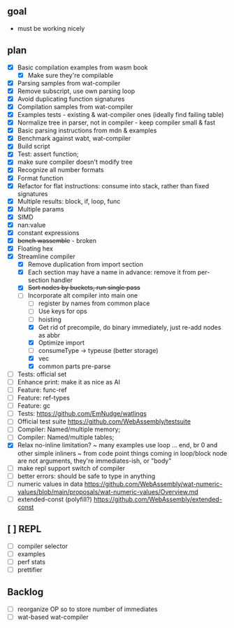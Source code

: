 
## goal

* must be working nicely

## plan

* [x] Basic compilation examples from wasm book
  * [x] Make sure they're compilable
* [x] Parsing samples from wat-compiler
* [x] Remove subscript, use own parsing loop
* [x] Avoid duplicating function signatures
* [x] Compilation samples from wat-compiler
* [x] Examples tests - existing & wat-compiler ones (ideally find failing table)
* [x] Normalize tree in parser, not in compiler - keep compiler small & fast
* [x] Basic parsing instructions from mdn & examples
* [x] Benchmark against wabt, wat-compiler
* [x] Build script
* [x] Test: assert function;
* [x] make sure compiler doesn't modify tree
* [x] Recognize all number formats
* [x] Format function
* [x] Refactor for flat instructions: consume into stack, rather than fixed signatures
* [x] Multiple results: block, if, loop, func
* [x] Multiple params
* [x] SIMD
* [x] nan:value
* [x] constant expressions
* [x] ~~bench wassemble~~ - broken
* [x] Floating hex
* [x] Streamline compiler
  * [x] Remove duplication from import section
  * [x] Each section may have a name in advance: remove it from per-section handler
  * [x] ~~Sort nodes by buckets, run single pass~~
  * [ ] Incorporate alt compiler into main one
    * [ ] register by names from common place
    * [ ] Use keys for ops
    * [ ] hoisting
    * [x] Get rid of precompile, do binary immediately, just re-add nodes as abbr
    * [x] Optimize import
    * [ ] consumeType -> typeuse (better storage)
    * [x] vec
    * [x] common parts pre-parse
* [ ] Tests: official set
* [ ] Enhance print: make it as nice as AI
* [ ] Feature: func-ref
* [ ] Feature: ref-types
* [ ] Feature: gc
* [ ] Tests: https://github.com/EmNudge/watlings
* [ ] Official test suite https://github.com/WebAssembly/testsuite
* [ ] Compiler: Named/multiple memory;
* [ ] Compiler: Named/multiple tables;
* [x] Relax no-inline limitation?
  ~ many examples use loop ... end, br 0 and other simple inliners
  ~ from code point things coming in loop/block node are not arguments, they're immediates-ish, or "body"
* [ ] make repl support switch of compiler
* [ ] better errors: should be safe to type in anything
* [ ] numeric values in data https://github.com/WebAssembly/wat-numeric-values/blob/main/proposals/wat-numeric-values/Overview.md
* [ ] extended-const (polyfill?) https://github.com/WebAssembly/extended-const

## [ ] REPL

* [ ] compiler selector
* [ ] examples
* [ ] perf stats
* [ ] prettifier

## Backlog

* [ ] reorganize OP so to store number of immediates
* [ ] wat-based wat-compiler
